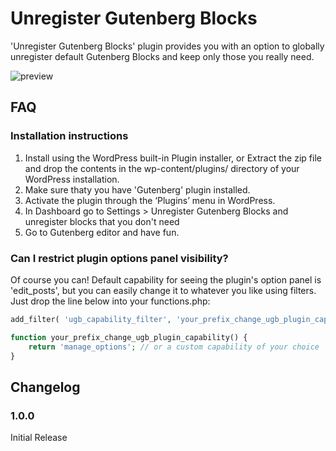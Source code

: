 # Unregister Gutenberg Blocks

'Unregister Gutenberg Blocks' plugin provides you with an option to globally unregister default Gutenberg Blocks and keep only those you really need.

![preview](https://raw.github.com/wpjsio/unregister-gutenberg-blocks/master/assets/screenshot-1.png)

## FAQ

### Installation instructions
 
1. Install using the WordPress built-in Plugin installer, or Extract the zip file and drop the contents in the wp-content/plugins/ directory of your WordPress installation.
2. Make sure thaty you have 'Gutenberg' plugin installed.
2. Activate the plugin through the ‘Plugins’ menu in WordPress.
3. In Dashboard go to Settings > Unregister Gutenberg Blocks and unregister blocks that you don't need
4. Go to Gutenberg editor and have fun.
 
### Can I restrict plugin options panel visibility?
 
Of course you can! Default capability for seeing the plugin's option panel is 'edit_posts', but you can easily change it to whatever you like using filters. Just drop the line below into your functions.php:

```php
add_filter( 'ugb_capability_filter', 'your_prefix_change_ugb_plugin_capability' );

function your_prefix_change_ugb_plugin_capability() {
	return 'manage_options'; // or a custom capability of your choice
}
```
 
## Changelog
 
### 1.0.0
Initial Release
